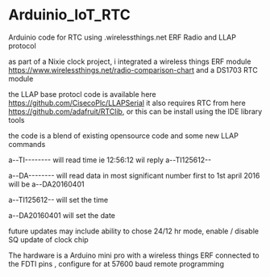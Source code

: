 # Arduinio_IoT_RTC
Arduinio code for RTC using .wirelessthings.net ERF Radio and LLAP protocol

as part of a Nixie clock project, i integrated a wireless things ERF module https://www.wirelessthings.net/radio-comparison-chart
and a DS1703 RTC module

the LLAP base protocl code is available here https://github.com/CisecoPlc/LLAPSerial
it also requires RTC from here https://github.com/adafruit/RTClib, or this can be install using the IDE library tools

the code is a blend of existing opensource code and some new LLAP commands

a--TI-------- will read time ie 12:56:12 wil reply a--TI125612--

a--DA-------- will read data in most significant number first to 1st april 2016 will be a--DA20160401

a--TI125612-- will set the time

a--DA20160401 will set the date

future updates may include ability to chose 24/12 hr mode, enable / disable SQ update of clock chip

The hardware is a Arduino mini pro with a wireless things ERF connected to the FDTI pins , configure for at 57600 baud remote programming 

